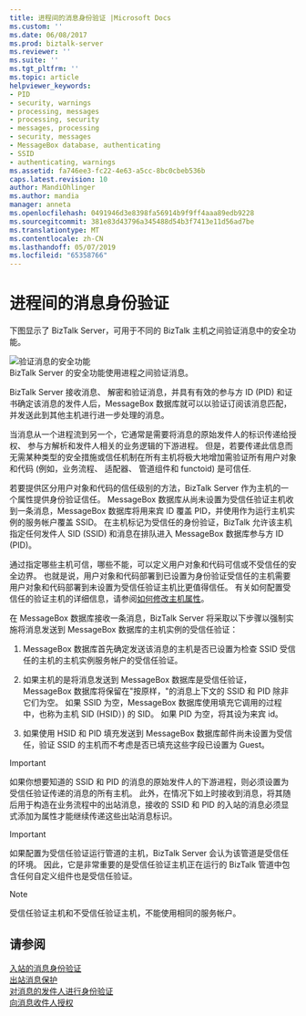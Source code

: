 ```yaml
---
title: 进程间的消息身份验证 |Microsoft Docs
ms.custom: ''
ms.date: 06/08/2017
ms.prod: biztalk-server
ms.reviewer: ''
ms.suite: ''
ms.tgt_pltfrm: ''
ms.topic: article
helpviewer_keywords:
- PID
- security, warnings
- processing, messages
- processing, security
- messages, processing
- security, messages
- MessageBox database, authenticating
- SSID
- authenticating, warnings
ms.assetid: fa746ee3-fc22-4e63-a5cc-8bc0cbeb536b
caps.latest.revision: 10
author: MandiOhlinger
ms.author: mandia
manager: anneta
ms.openlocfilehash: 0491946d3e8398fa56914b9f9ff4aaa89edb9228
ms.sourcegitcommit: 381e83d43796a345488d54b3f7413e11d56ad7be
ms.translationtype: MT
ms.contentlocale: zh-CN
ms.lasthandoff: 05/07/2019
ms.locfileid: "65358766"
---
```

# <a name="authentication-of-messages-between-processes"></a>进程间的消息身份验证
下图显示了 BizTalk Server，可用于不同的 BizTalk 主机之间验证消息中的安全功能。  
  
 ![验证消息的安全功能](../core/media/ebiz-plan-secoverview-auth-process.gif "ebiz_plan_secoverview_auth_process")  
BizTalk Server 的安全功能使用进程之间验证消息。  
  
 BizTalk Server 接收消息、 解密和验证消息，并具有有效的参与方 ID (PID) 和证书确定该消息的发件人后，MessageBox 数据库就可以以验证订阅该消息匹配，并发送此到其他主机进行进一步处理的消息。  
  
 当消息从一个进程流到另一个，它通常是需要将消息的原始发件人的标识传递给授权、 参与方解析和发件人相关的业务逻辑的下游进程。 但是，若要传递此信息而无需某种类型的安全措施或信任机制在所有主机将极大地增加需验证所有用户对象和代码 (例如，业务流程、 适配器、 管道组件和 functoid) 是可信任.  
  
 若要提供区分用户对象和代码的信任级别的方法，BizTalk Server 作为主机的一个属性提供身份验证信任。 MessageBox 数据库从尚未设置为受信任验证主机收到一条消息，MessageBox 数据库将用来宾 ID 覆盖 PID，并使用作为运行主机实例的服务帐户覆盖 SSID。 在主机标记为受信任的身份验证，BizTalk 允许该主机指定任何发件人 SID (SSID) 和消息在排队进入 MessageBox 数据库参与方 ID (PID)。  
  
 通过指定哪些主机可信，哪些不能，可以定义用户对象和代码可信或不受信任的安全边界。 也就是说，用户对象和代码部署到已设置为身份验证受信任的主机需要用户对象和代码部署到未设置为受信任验证主机比更值得信任。 有关如何配置受信任的验证主机的详细信息，请参阅[如何修改主机属性](../core/how-to-modify-host-properties.md)。  
  
 在 MessageBox 数据库接收一条消息，BizTalk Server 将采取以下步骤以强制实施将消息发送到 MessageBox 数据库的主机实例的受信任验证：  
  
1.  MessageBox 数据库首先确定发送该消息的主机是否已设置为检查 SSID 受信任的主机的主机实例服务帐户的受信任验证。  
  
2.  如果主机的是将消息发送到 MessageBox 数据库是受信任验证，MessageBox 数据库将保留在"按原样，"的消息上下文的 SSID 和 PID 除非它们为空。 如果 SSID 为空，MessageBox 数据库使用填充它调用的过程中，也称为主机 SID (HSID）) 的 SID。 如果 PID 为空，将其设为来宾 id。  
  
3.  如果使用 HSID 和 PID 填充发送到 MessageBox 数据库邮件尚未设置为受信任，验证 SSID 的主机而不考虑是否已填充这些字段已设置为 Guest。  
  
> [!IMPORTANT]
>  如果你想要知道的 SSID 和 PID 的消息的原始发件人的下游进程，则必须设置为受信任验证传递的消息的所有主机。 此外，在情况下如上时接收到消息，将其随后用于构造在业务流程中的出站消息，接收的 SSID 和 PID 的入站的消息必须显式添加为属性才能继续传递这些出站消息标识。  
  
> [!IMPORTANT]
>  如果配置为受信任验证运行管道的主机，BizTalk Server 会认为该管道是受信任的环境。 因此，它是非常重要的是受信任验证主机正在运行的 BizTalk 管道中包含任何自定义组件也是受信任验证。  
  
> [!NOTE]
>  受信任验证主机和不受信任验证主机，不能使用相同的服务帐户。  
  
## <a name="see-also"></a>请参阅  
 [入站的消息身份验证](../core/inbound-message-authentication.md)   
 [出站消息保护](../core/outbound-message-protection.md)   
 [对消息的发件人进行身份验证](../core/authenticating-the-sender-of-a-message.md)   
 [向消息收件人授权](../core/authorizing-the-receiver-of-a-message.md)